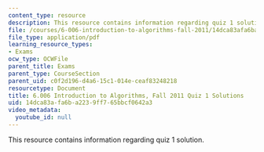 ```yaml
---
content_type: resource
description: This resource contains information regarding quiz 1 solution.
file: /courses/6-006-introduction-to-algorithms-fall-2011/14dca83afa6ba2239ff765bbcf0642a3_MIT6_006F11_quiz1_sol.pdf
file_type: application/pdf
learning_resource_types:
- Exams
ocw_type: OCWFile
parent_title: Exams
parent_type: CourseSection
parent_uid: c0f2d196-d4a6-15c1-014e-ceaf83248218
resourcetype: Document
title: 6.006 Introduction to Algorithms, Fall 2011 Quiz 1 Solutions
uid: 14dca83a-fa6b-a223-9ff7-65bbcf0642a3
video_metadata:
  youtube_id: null
---
```

This resource contains information regarding quiz 1 solution.

